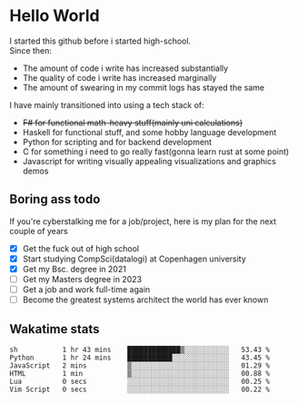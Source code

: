 # Hello World

I started this github before i started high-school.  
Since then:
- The amount of code i write has increased substantially
- The quality of code i write has increased marginally
- The amount of swearing in my commit logs has stayed the same

I have mainly transitioned into using a tech stack of:
- ~~F# for functional math-heavy stuff(mainly uni calculations)~~
- Haskell for functional stuff, and some hobby language development
- Python for scripting and for backend development
- C for something i need to go really fast(gonna learn rust at some point)
- Javascript for writing visually appealing visualizations and graphics demos

## Boring ass todo
If you're cyberstalking me for a job/project, here is my plan for the next couple of years
- [x] Get the fuck out of high school
- [x] Start studying CompSci(datalogi) at Copenhagen university
- [x] Get my Bsc. degree in 2021
- [ ] Get my Masters degree in 2023
- [ ] Get a job and work full-time again
- [ ] Become the greatest systems architect the world has ever known

## Wakatime stats
<!--START_SECTION:waka-->

```text
sh           1 hr 43 mins    █████████████▒░░░░░░░░░░░   53.43 %
Python       1 hr 24 mins    ███████████░░░░░░░░░░░░░░   43.45 %
JavaScript   2 mins          ▒░░░░░░░░░░░░░░░░░░░░░░░░   01.29 %
HTML         1 min           ▒░░░░░░░░░░░░░░░░░░░░░░░░   00.88 %
Lua          0 secs          ░░░░░░░░░░░░░░░░░░░░░░░░░   00.25 %
Vim Script   0 secs          ░░░░░░░░░░░░░░░░░░░░░░░░░   00.22 %
```

<!--END_SECTION:waka-->
